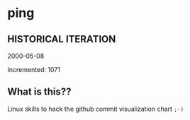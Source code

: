 # ping

## HISTORICAL ITERATION
2000-05-08

Incremented: 1071

## What is this?? 
Linux skills to hack the github commit visualization chart `;-)`
